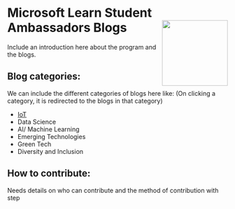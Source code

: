 # Microsoft Learn Student Ambassadors Blogs <img src="https://i.ibb.co/3RhmLsv/MSLearn-SA-badge-generic-rgb-300ppi-1.png" width=150 align='right'>

Include an introduction here about the program and the blogs.

## Blog categories:
We can include the different categories of blogs here like:
(On clicking a category, it is redirected to the blogs in that category)
- [IoT](https://github.com/Vidushi-Gupta/Blogs/tree/main/IoT)
- Data Science
- AI/ Machine Learning
- Emerging Technologies
- Green Tech
- Diversity and Inclusion

## How to contribute:
Needs details on who can contribute and the method of contribution with step
